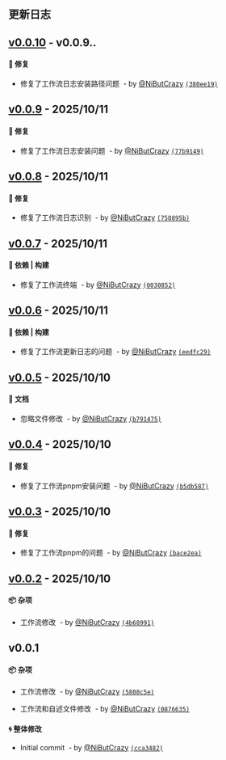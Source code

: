 ## 更新日志

## [v0.0.10](https://github.com/NiButCrazy/TaiJi-Ai-client/compare/v0.0.9...v0.0.10) -  v0.0.9..

#### :bug: 修复

-  修复了工作流日志安装路径问题 &nbsp;- by [@NiButCrazy](https://github.com/NiButCrazy) [`(380ee19)`](https://github.com/NiButCrazy/TaiJi-Ai-client/commit/380ee19b1a1f2a39136adb29552cbd44570cf0b7)

## [v0.0.9](https://github.com/NiButCrazy/TaiJi-Ai-client/compare/v0.0.8...v0.0.9) -  2025/10/11 

#### :bug: 修复

-  修复了工作流日志安装问题 &nbsp;- by [@NiButCrazy](https://github.com/NiButCrazy) [`(77b9149)`](https://github.com/NiButCrazy/TaiJi-Ai-client/commit/77b9149792464e8b3eca4f611e0dfa18590a50e1)

## [v0.0.8](https://github.com/NiButCrazy/TaiJi-Ai-client/compare/v0.0.7...v0.0.8) -  2025/10/11 

#### :bug: 修复

-  修复了工作流日志识别 &nbsp;- by [@NiButCrazy](https://github.com/NiButCrazy) [`(758895b)`](https://github.com/NiButCrazy/TaiJi-Ai-client/commit/758895b95902d52525f5c51097a06e36c47ca3d5)

## [v0.0.7](https://github.com/NiButCrazy/TaiJi-Ai-client/compare/v0.0.6...v0.0.7) -  2025/10/11 

#### :wrench: 依赖 | 构建

-  修复了工作流终端 &nbsp;- by [@NiButCrazy](https://github.com/NiButCrazy) [`(0030852)`](https://github.com/NiButCrazy/TaiJi-Ai-client/commit/00308521318cef62d3aafbdb39f3d6ccc2102da4)

## [v0.0.6](https://github.com/NiButCrazy/TaiJi-Ai-client/compare/v0.0.5...v0.0.6) -  2025/10/11 

#### :wrench: 依赖 | 构建

-  修复了工作流更新日志的问题 &nbsp;- by [@NiButCrazy](https://github.com/NiButCrazy) [`(eedfc29)`](https://github.com/NiButCrazy/TaiJi-Ai-client/commit/eedfc29daf711b3b0545f887d71dc7649e9a204f)

## [v0.0.5](https://github.com/NiButCrazy/TaiJi-Ai-client/compare/v0.0.4...v0.0.5) -  2025/10/10 

#### :book: 文档

-  忽略文件修改 &nbsp;- by [@NiButCrazy](https://github.com/NiButCrazy) [`(b791475)`](https://github.com/NiButCrazy/TaiJi-Ai-client/commit/b7914750afac5a9e572994e80b44eace9de4fc3c)

## [v0.0.4](https://github.com/NiButCrazy/TaiJi-Ai-client/compare/v0.0.3...v0.0.4) -  2025/10/10 

#### :bug: 修复

-  修复了工作流pnpm安装问题 &nbsp;- by [@NiButCrazy](https://github.com/NiButCrazy) [`(b5db587)`](https://github.com/NiButCrazy/TaiJi-Ai-client/commit/b5db5878dedce1515b07ad5365871e8bd40b0f5b)

## [v0.0.3](https://github.com/NiButCrazy/TaiJi-Ai-client/compare/v0.0.2...v0.0.3) -  2025/10/10 

#### :bug: 修复

-  修复了工作流pnpm的问题 &nbsp;- by [@NiButCrazy](https://github.com/NiButCrazy) [`(bace2ea)`](https://github.com/NiButCrazy/TaiJi-Ai-client/commit/bace2ea704768ed65ebd80695e9581bfcc2c2371)

## [v0.0.2](https://github.com/NiButCrazy/TaiJi-Ai-client/compare/v0.0.1...v0.0.2) -  2025/10/10 

#### :package: 杂项

-  工作流修改 &nbsp;- by [@NiButCrazy](https://github.com/NiButCrazy) [`(4b68991)`](https://github.com/NiButCrazy/TaiJi-Ai-client/commit/4b689915aada6fda1a13336fbcf06bd50a85c212)

## v0.0.1

#### :package: 杂项

-  工作流修改 &nbsp;- by [@NiButCrazy](https://github.com/NiButCrazy) [`(5808c5e)`](https://github.com/NiButCrazy/TaiJi-Ai-client/commit/5808c5e524e7d726410c0c064ea4e24bd16cd2ba)

-  工作流和自述文件修改 &nbsp;- by [@NiButCrazy](https://github.com/NiButCrazy) [`(0876635)`](https://github.com/NiButCrazy/TaiJi-Ai-client/commit/0876635d88a050fd759b6eacdd5463cf2508d844)

#### :cyclone: 整体修改

- Initial commit &nbsp;- by [@NiButCrazy](https://github.com/NiButCrazy) [`(cca3482)`](https://github.com/NiButCrazy/TaiJi-Ai-client/commit/cca34823d5377d9d9b54d4e397d3ffaccb387187)
